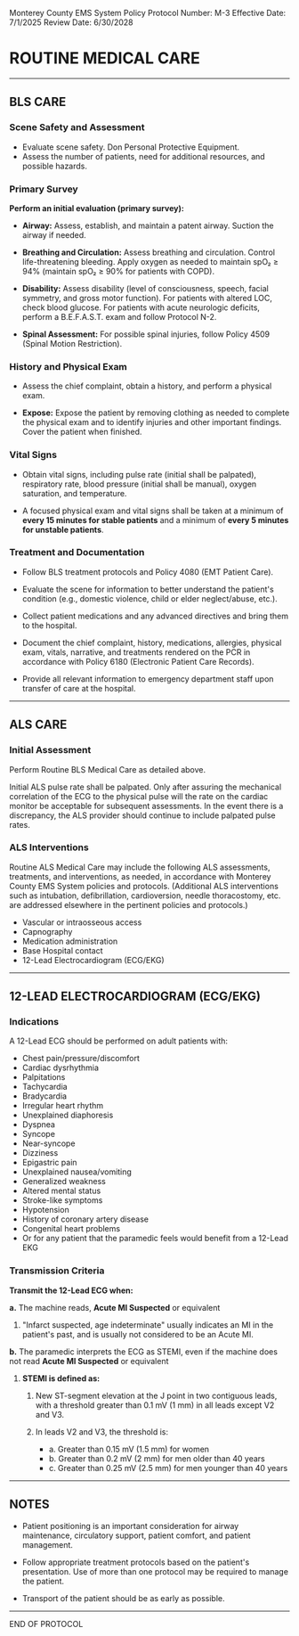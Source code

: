Monterey County EMS System Policy
Protocol Number: M-3
Effective Date: 7/1/2025
Review Date: 6/30/2028

# ROUTINE MEDICAL CARE

---

## BLS CARE

### Scene Safety and Assessment

- Evaluate scene safety. Don Personal Protective Equipment.
- Assess the number of patients, need for additional resources, and possible hazards.

### Primary Survey

**Perform an initial evaluation (primary survey):**

- **Airway:** Assess, establish, and maintain a patent airway. Suction the airway if needed.

- **Breathing and Circulation:** Assess breathing and circulation. Control life-threatening bleeding. Apply oxygen as needed to maintain spO₂ ≥ 94% (maintain spO₂ ≥ 90% for patients with COPD).

- **Disability:** Assess disability (level of consciousness, speech, facial symmetry, and gross motor function). For patients with altered LOC, check blood glucose. For patients with acute neurologic deficits, perform a B.E.F.A.S.T. exam and follow Protocol N-2.

- **Spinal Assessment:** For possible spinal injuries, follow Policy 4509 (Spinal Motion Restriction).

### History and Physical Exam

- Assess the chief complaint, obtain a history, and perform a physical exam.

- **Expose:** Expose the patient by removing clothing as needed to complete the physical exam and to identify injuries and other important findings. Cover the patient when finished.

### Vital Signs

- Obtain vital signs, including pulse rate (initial shall be palpated), respiratory rate, blood pressure (initial shall be manual), oxygen saturation, and temperature.

- A focused physical exam and vital signs shall be taken at a minimum of **every 15 minutes for stable patients** and a minimum of **every 5 minutes for unstable patients**.

### Treatment and Documentation

- Follow BLS treatment protocols and Policy 4080 (EMT Patient Care).

- Evaluate the scene for information to better understand the patient's condition (e.g., domestic violence, child or elder neglect/abuse, etc.).

- Collect patient medications and any advanced directives and bring them to the hospital.

- Document the chief complaint, history, medications, allergies, physical exam, vitals, narrative, and treatments rendered on the PCR in accordance with Policy 6180 (Electronic Patient Care Records).

- Provide all relevant information to emergency department staff upon transfer of care at the hospital.

---

## ALS CARE

### Initial Assessment

Perform Routine BLS Medical Care as detailed above.

Initial ALS pulse rate shall be palpated. Only after assuring the mechanical correlation of the ECG to the physical pulse will the rate on the cardiac monitor be acceptable for subsequent assessments. In the event there is a discrepancy, the ALS provider should continue to include palpated pulse rates.

### ALS Interventions

Routine ALS Medical Care may include the following ALS assessments, treatments, and interventions, as needed, in accordance with Monterey County EMS System policies and protocols. (Additional ALS interventions such as intubation, defibrillation, cardioversion, needle thoracostomy, etc. are addressed elsewhere in the pertinent policies and protocols.)

- Vascular or intraosseous access
- Capnography
- Medication administration
- Base Hospital contact
- 12-Lead Electrocardiogram (ECG/EKG)

---

## 12-LEAD ELECTROCARDIOGRAM (ECG/EKG)

### Indications

A 12-Lead ECG should be performed on adult patients with:

- Chest pain/pressure/discomfort
- Cardiac dysrhythmia
- Palpitations
- Tachycardia
- Bradycardia
- Irregular heart rhythm
- Unexplained diaphoresis
- Dyspnea
- Syncope
- Near-syncope
- Dizziness
- Epigastric pain
- Unexplained nausea/vomiting
- Generalized weakness
- Altered mental status
- Stroke-like symptoms
- Hypotension
- History of coronary artery disease
- Congenital heart problems
- Or for any patient that the paramedic feels would benefit from a 12-Lead EKG

### Transmission Criteria

**Transmit the 12-Lead ECG when:**

**a.** The machine reads, **Acute MI Suspected** or equivalent

1) "Infarct suspected, age indeterminate" usually indicates an MI in the patient's past, and is usually not considered to be an Acute MI.

**b.** The paramedic interprets the ECG as STEMI, even if the machine does not read **Acute MI Suspected** or equivalent

1) **STEMI is defined as:**

   1. New ST-segment elevation at the J point in two contiguous leads, with a threshold greater than 0.1 mV (1 mm) in all leads except V2 and V3.
   
   2. In leads V2 and V3, the threshold is:
      - a. Greater than 0.15 mV (1.5 mm) for women
      - b. Greater than 0.2 mV (2 mm) for men older than 40 years
      - c. Greater than 0.25 mV (2.5 mm) for men younger than 40 years

---

## NOTES

- Patient positioning is an important consideration for airway maintenance, circulatory support, patient comfort, and patient management.

- Follow appropriate treatment protocols based on the patient's presentation. Use of more than one protocol may be required to manage the patient.

- Transport of the patient should be as early as possible.

---

END OF PROTOCOL

